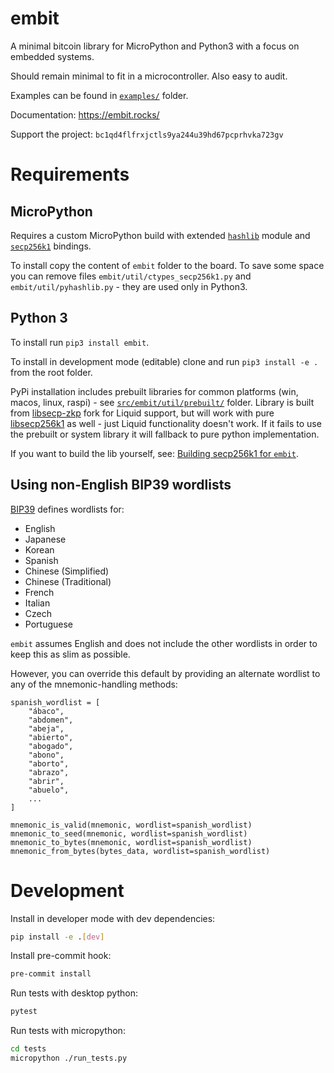 # embit

A minimal bitcoin library for MicroPython and Python3 with a focus on embedded systems.

Should remain minimal to fit in a microcontroller. Also easy to audit.

Examples can be found in [`examples/`](./examples) folder.

Documentation: https://embit.rocks/

Support the project: `bc1qd4flfrxjctls9ya244u39hd67pcprhvka723gv`

# Requirements

## MicroPython

Requires a custom MicroPython build with extended [`hashlib`](https://github.com/diybitcoinhardware/f469-disco/tree/master/usermods/uhashlib) module and [`secp256k1`](https://github.com/diybitcoinhardware/secp256k1-embedded) bindings.

To install copy the content of `embit` folder to the board. To save some space you can remove files `embit/util/ctypes_secp256k1.py` and `embit/util/pyhashlib.py` - they are used only in Python3.

## Python 3

To install run `pip3 install embit`.

To install in development mode (editable) clone and run `pip3 install -e .` from the root folder.

PyPi installation includes prebuilt libraries for common platforms (win, macos, linux, raspi) - see [`src/embit/util/prebuilt/`](./src/embit/util/prebuilt/) folder. Library is built from [libsecp-zkp](https://github.com/ElementsProject/secp256k1-zkp) fork for Liquid support, but will work with pure [libsecp256k1](https://github.com/bitcoin-core/secp256k1) as well - just Liquid functionality doesn't work. If it fails to use the prebuilt or system library it will fallback to pure python implementation.

If you want to build the lib yourself, see: [Building secp256k1 for `embit`](/secp256k1/README.md).


## Using non-English BIP39 wordlists
[BIP39](https://github.com/bitcoin/bips/blob/master/bip-0039/bip-0039-wordlists.md) defines wordlists for:
* English
* Japanese
* Korean
* Spanish
* Chinese (Simplified)
* Chinese (Traditional)
* French
* Italian
* Czech
* Portuguese

`embit` assumes English and does not include the other wordlists in order to keep this as slim as possible.

However, you can override this default by providing an alternate wordlist to any of the mnemonic-handling methods:
```
spanish_wordlist = [
    "ábaco",
    "abdomen",
    "abeja",
    "abierto",
    "abogado",
    "abono",
    "aborto",
    "abrazo",
    "abrir",
    "abuelo",
    ...
]

mnemonic_is_valid(mnemonic, wordlist=spanish_wordlist)
mnemonic_to_seed(mnemonic, wordlist=spanish_wordlist)
mnemonic_to_bytes(mnemonic, wordlist=spanish_wordlist)
mnemonic_from_bytes(bytes_data, wordlist=spanish_wordlist)
```


# Development

Install in developer mode with dev dependencies:

```sh
pip install -e .[dev]
```

Install pre-commit hook:

```sh
pre-commit install
```

Run tests with desktop python:

```sh
pytest
```

Run tests with micropython:

```sh
cd tests
micropython ./run_tests.py
```
